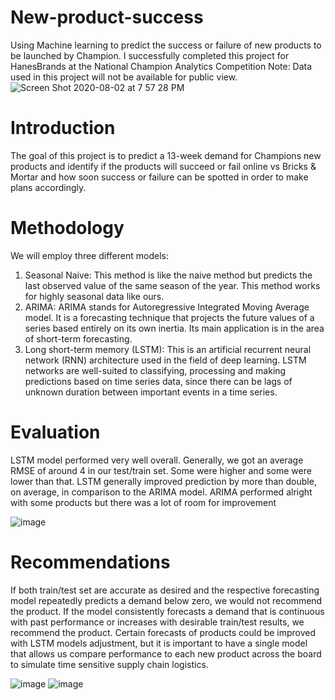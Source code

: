 # New-product-success
Using Machine learning to predict the success or failure of new products to be launched by Champion.
I successfully completed this project for HanesBrands at the National Champion Analytics Competition
Note: Data used in this project will not be available for public view.
![Screen Shot 2020-08-02 at 7 57 28 PM](https://user-images.githubusercontent.com/47016027/89136027-8452f680-d4ff-11ea-84d8-1ecd535e252d.png)
# Introduction
The goal of this project is to predict a 13-week demand for Champions new products and identify if the products will succeed or fail online vs Bricks & Mortar and how soon success or failure can be spotted in order to make plans accordingly.
# Methodology
We will employ three different models:
1.	Seasonal Naive: This method is like the naive method but predicts the last observed value of the same season of the year. This method works for highly seasonal data like ours.
2.	ARIMA: ARIMA stands for Autoregressive Integrated Moving Average model. It is a forecasting technique that projects the future values of a series based entirely on its own inertia. Its main application is in the area of short-term forecasting.
3.	Long short-term memory (LSTM): This is an artificial recurrent neural network (RNN) architecture used in the field of deep learning. LSTM networks are well-suited to classifying, processing and making predictions based on time series data, since there can be lags of unknown duration between important events in a time series.
# Evaluation
LSTM model performed very well overall. Generally, we got an average RMSE of around 4 in our test/train set. Some were higher and some were lower than that. LSTM generally improved prediction by more than double, on average, in comparison to the ARIMA model. ARIMA performed alright with some products but there was a lot of room for improvement

![image](https://user-images.githubusercontent.com/47016027/89136176-591cd700-d500-11ea-9e5a-3302129a3458.png)
# Recommendations
If both train/test set are accurate as desired and the respective forecasting model repeatedly predicts a demand below zero, we would not recommend the product. If the model consistently forecasts a demand that is continuous with past performance or increases with desirable train/test results, we recommend the product. Certain forecasts of products could be improved with LSTM models adjustment, but it is important to have a single model that allows us compare performance to each new product across the board to simulate time sensitive supply chain logistics.

![image](https://user-images.githubusercontent.com/47016027/89136287-e5c79500-d500-11ea-80a4-2d529bff5d32.png)
![image](https://user-images.githubusercontent.com/47016027/89136312-01cb3680-d501-11ea-9857-4773a57e13ba.png)
